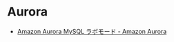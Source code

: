 # Aurora

- [Amazon Aurora MySQL ラボモード - Amazon Aurora](https://docs.aws.amazon.com/ja_jp/AmazonRDS/latest/AuroraUserGuide/AuroraMySQL.Updates.LabMode.html)

